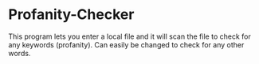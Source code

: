 # Profanity-Checker
This program lets you enter a local file and it will scan the file to check for any keywords (profanity). Can easily be changed to check for any other words. 
